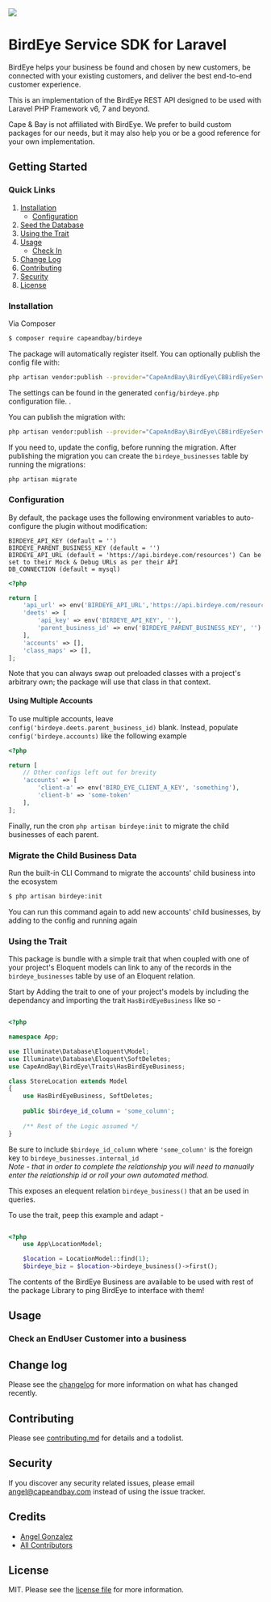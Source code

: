 <img src="https://cdn2.birdeye.com/version2/containers/header/grey-blue-logo.svg">

# BirdEye Service SDK for Laravel

BirdEye helps your business be found and chosen by new customers,
be connected with your existing customers, and deliver the best end-to-end customer experience.

This is an implementation of the BirdEye REST API designed to be used with 
Laravel PHP Framework v6, 7 and beyond.

Cape & Bay is not affiliated with BirdEye. We prefer to build custom packages for our needs, 
but it may also help you or be a good reference for your own implementation.

## Getting Started

### Quick Links
1. [Installation](#Installation)
    - [Configuration](#Configuration)
2. [Seed the Database](#migrate-the-child-business-data)
3. [Using the Trait](#using-the-trait)
4. [Usage](#Usage)
    - [Check In](#check-an-enduser-customer-into-a-business) 
5. [Change Log](#change-log)
6. [Contributing](#contributing)
7. [Security](#security)
8. [License](#License)

### Installation

Via Composer

``` bash
$ composer require capeandbay/birdeye
```

The package will automatically register itself.
You can optionally publish the config file with:
```bash
php artisan vendor:publish --provider="CapeAndBay\BirdEye\CBBirdEyeServiceProvider" --tag="config"
```
The settings can be found in the generated `config/birdeye.php` configuration file. .

You can publish the migration with:
```bash
php artisan vendor:publish --provider="CapeAndBay\BirdEye\CBBirdEyeServiceProvider" --tag="migrations"
```

If you need to, update the config, before running the migration.
After publishing the migration you can create the `birdeye_businesses` table by running the migrations:

```bash
php artisan migrate
```

### Configuration

By default, the package uses the following environment variables to auto-configure the plugin without modification:
```
BIRDEYE_API_KEY (default = '')
BIRDEYE_PARENT_BUSINESS_KEY (default = '')
BIRDEYE_API_URL (default = 'https://api.birdeye.com/resources') Can be set to their Mock & Debug URLs as per their API
DB_CONNECTION (default = mysql)
```

```php
<?php

return [
    'api_url' => env('BIRDEYE_API_URL','https://api.birdeye.com/resources'),
    'deets' => [
        'api_key' => env('BIRDEYE_API_KEY', ''),
        'parent_business_id' => env('BIRDEYE_PARENT_BUSINESS_KEY', '') // Leave blank if using multiple accounts
    ],
    'accounts' => [],
    'class_maps' => [],
];
```

Note that you can always swap out preloaded classes with a project's arbitrary own; 
the package will use that class in that context.

#### Using Multiple Accounts
To use multiple accounts, leave `config('birdeye.deets.parent_business_id)` blank.
Instead, populate `config('birdeye.accounts)` like the following example

```php
<?php

return [
    // Other configs left out for brevity
    'accounts' => [
        'client-a' => env('BIRD_EYE_CLIENT_A_KEY', 'something'),
        'client-b' => 'some-token'
    ],
];
```
Finally, run the cron `php artisan birdeye:init` to migrate the child businesses of each parent. 

### Migrate the Child Business Data
Run the built-in CLI Command to migrate the accounts' child business into the ecosystem

```bash
$ php artisan birdeye:init
```
You can run this command again to add new accounts' child businesses, by adding to the config and running again

### Using the Trait
This package is bundle with a simple trait that when coupled with one of your project's 
Eloquent models can link to any of the records in the `birdeye_businesses` table by
use of an Eloquent relation.

Start by Adding the trait to one of your project's models by including the dependancy and
importing the trait `HasBirdEyeBusiness` like so -
```php

<?php

namespace App;

use Illuminate\Database\Eloquent\Model;
use Illuminate\Database\Eloquent\SoftDeletes;
use CapeAndBay\BirdEye\Traits\HasBirdEyeBusiness;

class StoreLocation extends Model
{
    use HasBirdEyeBusiness, SoftDeletes;
   
    public $birdeye_id_column = 'some_column';
 
    /** Rest of the Logic assumed */
}
```

Be sure to include `$birdeye_id_column` where `'some_column'` is the foreign key 
to `birdeye_businesses.internal_id`
<br>
*Note - that in order to complete the relationship you will need to manually 
enter the relationship id or roll your own automated method.*

This exposes an elequent relation `birdeye_business()` that an be used in queries.

To use the trait, peep this example and adapt -
```php

<?php
    use App\LocationModel;

    $location = LocationModel::find(1);  
    $birdeye_biz = $location->birdeye_business()->first();
```
 The contents of the BirdEye Business are available to be used with rest of the package
 Library to ping BirdEye to interface with them!

## Usage
### Check an EndUser Customer into a business


## Change log

Please see the [changelog](changelog.md) for more information on what has changed recently.

## Contributing

Please see [contributing.md](contributing.md) for details and a todolist.

## Security

If you discover any security related issues, please email angel@capeandbay.com instead of using the issue tracker.

## Credits

- [Angel Gonzalez][link-author]
- [All Contributors][link-contributors]

## License

MIT. Please see the [license file](license.md) for more information.

[ico-version]: https://img.shields.io/packagist/v/capeandbay/birdeye.svg?style=flat-square
[ico-downloads]: https://img.shields.io/packagist/dt/capeandbay/birdeye.svg?style=flat-square
[ico-travis]: https://img.shields.io/travis/capeandbay/birdeye/master.svg?style=flat-square
[ico-styleci]: https://styleci.io/repos/12345678/shield

[link-packagist]: https://packagist.org/packages/capeandbay/birdeye
[link-downloads]: https://packagist.org/packages/capeandbay/birdeye
[link-travis]: https://travis-ci.org/capeandbay/birdeye
[link-styleci]: https://styleci.io/repos/12345678
[link-author]: https://github.com/capeandbay
[link-contributors]: ../../contributors
